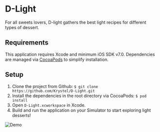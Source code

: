# D-Light

For all sweets lovers, D-light gathers the best light recipes for different types of dessert.

## Requirements

This application requires Xcode and minimum iOS SDK v7.0.
Dependencies are managed via [CocoaPods](http://cocoapods.org/) to simplify installation.

## Setup

1. Clone the project from Github: `$ git clone https://github.com/Krystel/D-Light.git`
2. Install the dependencies in the root directory via CocoaPods: `$ pod install`
3. Open `D-Light.xcworkspace` in Xcode.
4. Build and run the application on your Simulator to start exploring light desserts!

![Demo](http://i.imgur.com/AQrSv87.gif)
